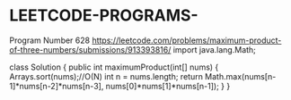 # LEETCODE-PROGRAMS-
Program Number 628
https://leetcode.com/problems/maximum-product-of-three-numbers/submissions/913393816/
import java.lang.Math;

class Solution {
    public int maximumProduct(int[] nums) {
        Arrays.sort(nums);//O(N)
        int n = nums.length;
        return Math.max(nums[n-1]*nums[n-2]*nums[n-3], nums[0]*nums[1]*nums[n-1]);
    }
}
